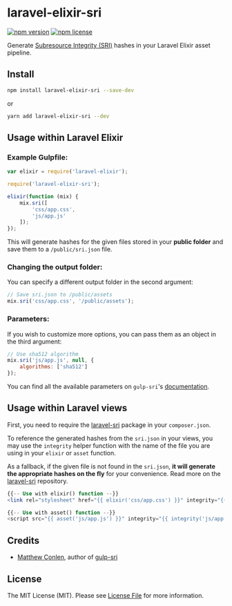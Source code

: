 # laravel-elixir-sri

[![npm version](http://img.shields.io/npm/v/laravel-elixir-sri.svg)](https://npmjs.org/package/laravel-elixir-sri) [![npm license](http://img.shields.io/npm/l/laravel-elixir-sri.svg)](https://npmjs.org/package/laravel-elixir-sri)

Generate [Subresource Integrity (SRI)](https://www.w3.org/TR/SRI/) hashes in your Laravel Elixir asset pipeline.

## Install

```bash
npm install laravel-elixir-sri --save-dev
```

or

```bash
yarn add laravel-elixir-sri --dev
```

## Usage within Laravel Elixir

### Example Gulpfile:

```javascript
var elixir = require('laravel-elixir');

require('laravel-elixir-sri');

elixir(function (mix) {
    mix.sri([
        'css/app.css',
        'js/app.js'
    ]);
});
```

This will generate hashes for the given files stored in your **public folder** and save them to a `/public/sri.json` file.

### Changing the output folder:

You can specify a different output folder in the second argument:

```javascript
// Save sri.json to /public/assets
mix.sri('css/app.css', '/public/assets');
```

### Parameters:

If you wish to customize more options, you can pass them as an object in the third argument:

```javascript
// Use sha512 algorithm
mix.sri('js/app.js', null, {
    algorithms: ['sha512']
});
```
You can find all the available parameters on `gulp-sri`'s [documentation](https://www.npmjs.com/package/gulp-sri#parameters).

## Usage within Laravel views

First, you need to require the [laravel-sri](https://github.com/sebdesign/laravel-sri) package in your `composer.json`.

To reference the generated hashes from the `sri.json` in your views, you may use the `integrity` helper function with the name of the file you are using in your `elixir` or `asset` function.

As a fallback, if the given file is not found in the `sri.json`, **it will generate the appropriate hashes on the fly** for your convenience. Read more on the [laravel-sri](https://github.com/sebdesign/laravel-sri) repository.

```php
{{-- Use with elixir() function --}}
<link rel="stylesheet" href="{{ elixir('css/app.css') }}" integrity="{{ integrity('css/app.css') }}" crossorigin="anonymous">

{{-- Use with asset() function --}}
<script src="{{ asset('js/app.js') }}" integrity="{{ integrity('js/app.js') }}" crossorigin="anonymous"></script>
```

## Credits

- [Matthew Conlen](https://github.com/mathisonian), author of [gulp-sri](https://github.com/mathisonian/gulp-sri)

## License

The MIT License (MIT). Please see [License File](LICENSE) for more information.
